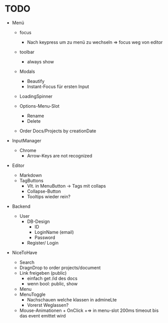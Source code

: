 # TODO

+ Menü

  + focus
    + Nach keypress um zu menü zu wechseln
        => focus weg von editor
  + toolbar
     + always show 
  + Modals
     + Beautify 
     + Instant-Focus für ersten Input  
         
   + LoadingSpinner
         
   + Options-Menu-Slot
      + Rename
      + Delete
      
   + Order Docs/Projects by creationDate  
      
    
+ InputManager
  + Chrome 
      + Arrow-Keys are not recognized
+ Editor
	+ Markdown
  + TagButtons
    + Vlt. in MenuButton -> Tags mit collaps
    + Collapse-Button
    + Tooltips wieder rein?
  
+ Backend
    + User
      + DB-Design
        + ID
        + LoginName (email)
        + Password
      + Register/ Login
       
+ NiceToHave
	+ Search
	+ DragnDrop to order projects/document
	+ Link freigeben (public)
		+ einfach get /id des docs
		+ wenn bool: public, show 
	+ Menu
    + MenuToggle
       + Nachschauen welche klassen in admineLte
       + Vorerst Weglassen?
    + Mouse-Animationen
          + OnClick
            +=> in menu-slot 200ms timeout bis das event emittet wird




